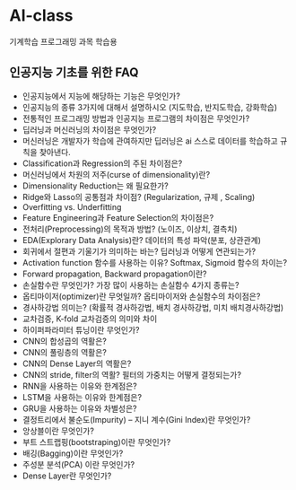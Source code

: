 # AI-class
기계학습 프로그래밍 과목 학습용

## 인공지능 기초를 위한 FAQ

- 인공지능에서 지능에 해당하는 기능은 무엇인가?
- 인공지능의 종류 3가지에 대해서 설명하시오 (지도학습, 반지도학습, 강화학습)
- 전통적인 프로그래밍 방법과 인공지능 프로그램의 차이점은 무엇인가?
- 딥러닝과 머신러닝의 차이점은 무엇인가?
- 머신러닝은 개발자가 학습에 관여하지만 딥러닝은 ai 스스로 데이터를 학습하고 규칙을 찾아낸다.
- Classification과 Regression의 주된 차이점은?
- 머신러닝에서 차원의 저주(curse of dimensionality)란?
- Dimensionality Reduction는 왜 필요한가?
- Ridge와 Lasso의 공통점과 차이점? (Regularization, 규제 , Scaling)
- Overfitting vs. Underfitting
- Feature Engineering과 Feature Selection의 차이점은?
- 전처리(Preprocessing)의 목적과 방법? (노이즈, 이상치, 결측치)
- EDA(Explorary Data Analysis)란? 데이터의 특성 파악(분포, 상관관계)
- 회귀에서 절편과 기울기가 의미하는 바는? 딥러닝과 어떻게 연관되는가?
- Activation function 함수를 사용하는 이유? Softmax, Sigmoid 함수의 차이는?
- Forward propagation, Backward propagation이란?
- 손실함수란 무엇인가? 가장 많이 사용하는 손실함수 4가지 종류는?
- 옵티마이저(optimizer)란 무엇일까? 옵티마이저와 손실함수의 차이점은?
- 경사하강법 의미는? (확률적 경사하강법, 배치 경사하강법, 미치 배치경사하강법)
- 교차검증, K-fold 교차검증의 의미와 차이
- 하이퍼파라미터 튜닝이란 무엇인가?
- CNN의 합성곱의 역활은?
- CNN의 풀링층의 역활은?
- CNN의 Dense Layer의 역활은?
- CNN의 stride, filter의 역활? 필터의 가중치는 어떻게 결정되는가?
- RNN을 사용하는 이유와 한계점은?
- LSTM을 사용하는 이유와 한계점은?
- GRU을 사용하는 이유와 차별성은?
- 결정트리에서 불순도(Impurity) – 지니 계수(Gini Index)란 무엇인가?
- 앙상블이란 무엇인가?
- 부트 스트랩핑(bootstraping)이란 무엇인가?
- 배깅(Bagging)이란 무엇인가?
- 주성분 분석(PCA) 이란 무엇인가?
- Dense Layer란 무엇인가?
